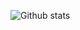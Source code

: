 ![Github stats](https://github-readme-stats.vercel.app/api?username=nguyennduc&show_icons=true&theme=buefy)
